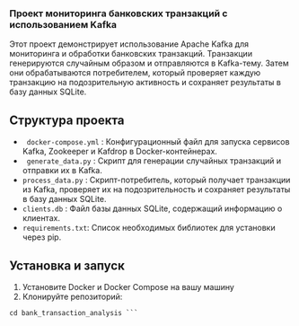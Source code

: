 ### Проект мониторинга банковских транзакций с использованием Kafka
Этот проект демонстрирует использование Apache Kafka для мониторинга и обработки банковских транзакций. Транзакции генерируются случайным образом и отправляются в Kafka-тему. Затем они обрабатываются потребителем, который проверяет каждую транзакцию на подозрительную активность и сохраняет результаты в базу данных SQLite.
## Структура проекта
- ``` docker-compose.yml``` : Конфигурационный файл для запуска сервисов Kafka, Zookeeper и Kafdrop в Docker-контейнерах.
- ``` generate_data.py``` : Скрипт для генерации случайных транзакций и отправки их в Kafka.
- ``` process_data.py ``` : Скрипт-потребитель, который получает транзакции из Kafka, проверяет их на подозрительность и сохраняет результаты в базу данных SQLite.
- ``` clients.db ``` : Файл базы данных SQLite, содержащий информацию о клиентах.
- ``` requirements.txt ```: Список необходимых библиотек для установки через pip.
## Установка и запуск
1. Установите Docker и Docker Compose на вашу машину
2. Клонируйте репозиторий:
``` git clone https://github.com/katrinnaya/bank_transaction_analysis.git
cd bank_transaction_analysis ```
